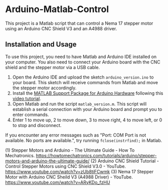 # Arduino-Matlab-Control

This project is a Matlab script that can control a Nema 17 stepper motor using an Arduino CNC Shield V3 and an A4988 driver.

## Installation and Usage

To use this project, you need to have Matlab and Arduino IDE installed on your computer. You also need to connect your Arduino board with the CNC shield and the stepper motor via a USB cable.

1. Open the Arduino IDE and upload the sketch ` arduino_version.ino ` to your board. This sketch will receive commands from Matlab and move the stepper motor accordingly.
2. Install the [MATLAB Support Package for Arduino Hardware](https://www.mathworks.com/hardware-support/arduino-matlab.html) following this [video tutorial](https://www.youtube.com/watch?v=8NQ1h0gGgX8).
3. Open Matlab and run the script ` matlab_version.m `. This script will establish a serial connection with your Arduino board and prompt you to enter commands.
4. Enter 1 to move up, 2 to move down, 3 to move right, 4 to move left, or 0 to stop and disconnect.

If you encounter any error messages such as "Port: COM Port is not available. No ports are available.", try running `fclose(instrfind);` in Matlab.


(1) Stepper Motors and Arduino - The Ultimate Guide - How To Mechatronics. https://howtomechatronics.com/tutorials/arduino/stepper-motors-and-arduino-the-ultimate-guide/
(2) Arduino CNC Shield Tutorial - Control Stepper Motors using CNC Shield V3.0 - YouTube. https://www.youtube.com/watch?v=zUb8tiFCwmk
(3) Nema 17 Stepper Motor with Arduino CNC Sheild V3 (A4988 Driver) - YouTube. https://www.youtube.com/watch?v=ARyKDo_fzHU
